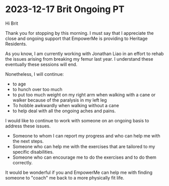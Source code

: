 # 2023-12-17 Brit Ongoing PT

Hi Brit

Thank you for stopping by this morning. I must say that I appreciate the close and ongoing support that EmpowerMe is providing to Heritage Residents.

As you know, I am currently working with Jonathan Liao in an effort to rehab the issues arising from breaking my femur last year. I understand these eventually these sessions will end.

Nonetheless, I will continue:

* to age
* to hunch over too much
* to put too much weight on my right arm when walking with a cane or walker because of the paralysis in my left leg
* To hobble awkwardly when walking without a cane
* to help deal with all the ongoing aches and pains.

I would like to continue to work with someone on an ongoing basis to address these issues.

* Someone to whom I can report my progress and who can help me with the next steps.
* Someone who can help me with the exercises that are tailored to my specific disabilities.
* Someone who can encourage me to do the exercises and to do them correctly.

It would be wonderful if you and EmpowerMe can help me with finding someone to "coach" me back to a more physically fit life.


